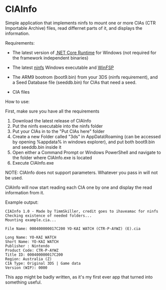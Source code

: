 # CIAInfo
Simple application that implements ninfs to mount one or more CIAs (CTR Importable Archive) files, read differnet parts of it, and displays the information.

Requirements:

- The latest version of [.NET Core Runtime](https://www.google.com) for Windows (not required for the framework independent binaries)

- The latest [ninfs](https://github.com/ihaveamac/ninfs/releases/tag/v1.6.1) Windows executable and [WinFSP](http://www.secfs.net/winfsp/rel/)

- The ARM9 bootrom (boot9.bin) from your 3DS (ninfs requirement), and a Seed Database file (seeddb.bin) for CIAs that need a seed.

- CIA files

How to use:

First, make sure you have all the requirements

1. Download the latest release of CIAInfo
2. Put the ninfs executable into the ninfs folder
3. Put your CIAs in to the "Put CIAs here" folder
4. Create a new Folder called "3ds" in AppData\Roaming (can be accessed by opening %appdata% in windows explorer), and put both boot9.bin and seeddb.bin inside it
5. Open either a Command Prompt or Windows PowerShell and navigate to the folder where CIAInfo.exe is located
6. Execute CIAInfo.exe

NOTE: CIAInfo does not support parameters. Whatever you pass in will not be used.

CIAInfo will now start reading each CIA one by one and display the read information from it.

Example output:

```
CIAInfo 1.0 - Made by TimmSkiller, credit goes to ihaveamac for ninfs
Checking existence of needed folders...
Mounting example.cia...

File Name: 000400000017C200 YO-KAI WATCH (CTR-P-AYWZ) (E).cia

Long Name: YO-KAI WATCH                                                                                                 
Short Name: YO-KAI WATCH
Publisher : Nintendo
Product Code: CTR-P-AYWZ
Title ID: 000400000017C200
Region: Australia (Z)
CIA Type: Original 3DS | Game data
Version (WIP): 0000
```

This app might be badly written, as it's my first ever app that turned into something useful.
